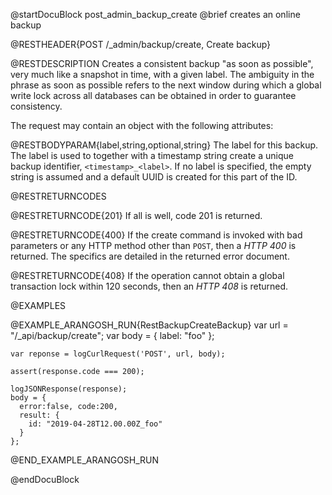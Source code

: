 @startDocuBlock post_admin_backup_create
@brief creates an online backup

@RESTHEADER{POST /_admin/backup/create, Create backup}

@RESTDESCRIPTION
Creates a consistent backup "as soon as possible", very much
like a snapshot in time, with a given label. The ambiguity in the
phrase as soon as possible refers to the next window during which a
global write lock across all databases can be obtained in order to
guarantee consistency.

The request may contain an object with the following attributes:

@RESTBODYPARAM{label,string,optional,string}
The label for this backup. The label is used to together with a
timestamp string create a unique backup identifier, `<timestamp>_<label>`.
If no label is specified, the empty string is assumed and a default
UUID is created for this part of the ID.

@RESTRETURNCODES

@RESTRETURNCODE{201}
If all is well, code 201 is returned.

@RESTRETURNCODE{400}
If the create command is invoked with bad parameters or any HTTP
method other than `POST`, then a *HTTP 400* is returned. The specifics
are detailed in the returned error document.

@RESTRETURNCODE{408}
If the operation cannot obtain a global transaction lock
within 120 seconds, then an *HTTP 408* is returned.

@EXAMPLES

@EXAMPLE_ARANGOSH_RUN{RestBackupCreateBackup}
    var url = "/_api/backup/create";
    var body = {
      label: "foo"
    };

    var reponse = logCurlRequest('POST', url, body);

    assert(response.code === 200);

    logJSONResponse(response);
    body = {
      error:false, code:200,
      result: {
        id: "2019-04-28T12.00.00Z_foo"
      }
    };
@END_EXAMPLE_ARANGOSH_RUN

@endDocuBlock
